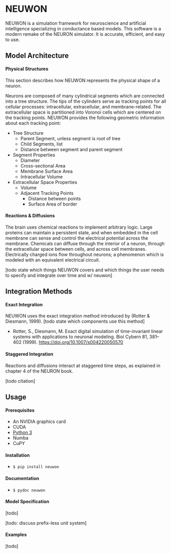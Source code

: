 # NEUWON

NEUWON is a simulation framework for neuroscience and artificial intelligence
specializing in conductance based models. This software is a modern remake of
the NEURON simulator. It is accurate, efficient, and easy to use.

## Model Architecture

#### Physical Structures

This section describes how NEUWON represents the physical shape of a neuron.

Neurons are composed of many cylindrical segments which are connected into a
tree structure. The tips of the cylinders serve as tracking points for all
cellular processes: intracellular, extracellular, and membrane-related. The
extracellular space is partitioned into Voronoi cells which are centered on the
tracking points. NEUWON provides the following geometric information about each
tracking point:

* Tree Structure
    + Parent Segment, unless segment is root of tree
    + Child Segments, list
    + Distance between segment and parent segment
* Segment Properties
    + Diameter
    + Cross-sectional Area
    + Membrane Surface Area
    + Intracellular Volume
* Extracellular Space Properties
    + Volume
    + Adjacent Tracking Points
        - Distance between points
        - Surface Area of border

#### Reactions & Diffusions

The brain uses chemical reactions to implement arbitrary logic. Large proteins
can maintain a persistent state, and when embedded in the cell membrane can
sense and control the electrical potential across the membrane. Chemicals can
diffuse through the interior of a neuron, through the extracellular space
between cells, and across cell membranes. Electrically charged ions flow
throughout neurons; a phenomenon which is modeled with an equivalent electrical
circuit.

[todo state which things NEUWON covers and which things the user needs to
specify and integrate over time and w/ neuwon]

## Integration Methods

#### Exact Integration

NEUWON uses the exact integration method introduced by (Rotter & Diesmann, 1999).
[todo state which components use this method]

* Rotter, S., Diesmann, M. Exact digital simulation of time-invariant linear
systems with applications to neuronal modeling. Biol Cybern 81, 381–402 (1999).
https://doi.org/10.1007/s004220050570

#### Staggered Integration

Reactions and diffusions interact at staggered time steps, as explained in
chapter 4 of the NEURON book.

[todo citation]

## Usage

#### Prerequisites

* An NVIDIA graphics card
* CUDA
* [Python 3](https://www.python.org/)
* Numba
* CuPY

#### Installation

* `$ pip install neuwon`

#### Documentation

* `$ pydoc neuwon`

#### Model Specification

[todo]

[todo: discuss prefix-less unit system]

#### Examples

[todo]
